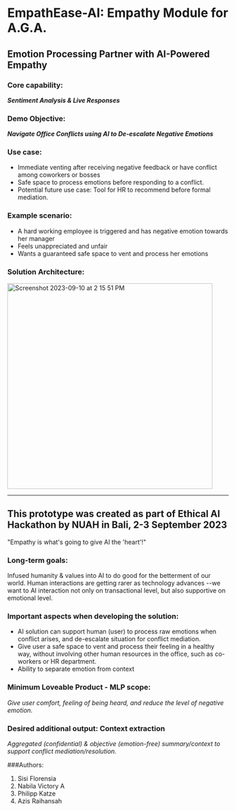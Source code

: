 # EmpathEase-AI: Empathy Module for A.G.A.

## Emotion Processing Partner with AI-Powered Empathy
### Core capability: 
***Sentiment Analysis & Live Responses***
### Demo Objective: 
***Navigate Office Conflicts using AI to De-escalate Negative Emotions***

### Use case:
- Immediate venting after receiving negative feedback or have conflict among coworkers or bosses
- Safe space to process emotions before responding to a conflict.
- Potential future use case: Tool for HR to recommend before formal mediation.

### Example scenario:
- A hard working employee is triggered and has negative emotion towards her manager
- Feels unappreciated and unfair
- Wants a guaranteed safe space to vent and process her emotions

### Solution Architecture:
<img width="467" alt="Screenshot 2023-09-10 at 2 15 51 PM" src="https://github.com/sisiflorensia/EmpathEase-AI/assets/37051403/f9ba5a66-f4e8-464d-a617-635bbffdceb7">

-----------------------------------------
## This prototype was created as part of Ethical AI Hackathon by NUAH in Bali, 2-3 September 2023
"Empathy is what's going to give AI the 'heart'!"

### Long-term goals:
Infused humanity & values into AI to do good for the betterment of our world. Human interactions are getting rarer as technology advances --we want to AI interaction not only on transactional level, but also supportive on emotional level.

### Important aspects when developing the solution:
- AI solution can support human (user) to process raw emotions when conflict arises, and de-escalate situation for conflict mediation.
- Give user a safe space to vent and process their feeling in a healthy way, without involving other human resources in the office, such as co-workers or HR department.
- Ability to separate emotion from context

  
### Minimum Loveable Product - MLP scope:
*Give user comfort, feeling of being heard, and reduce the level of negative emotion.*

### Desired additional output: Context extraction
*Aggregated (confidential) & objective (emotion-free) summary/context to support conflict mediation/resolution.*

###Authors:
1. Sisi Florensia
2. Nabila Victory A
3. Philipp Katze
4. Azis Raihansah







